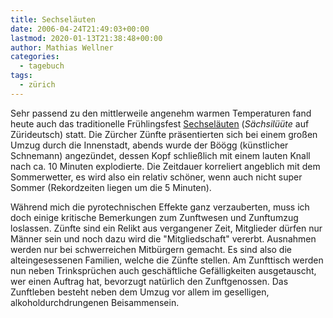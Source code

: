 ```yaml
---
title: Sechseläuten
date: 2006-04-24T21:49:03+00:00
lastmod: 2020-01-13T21:38:48+00:00
author: Mathias Wellner
categories:
  - tagebuch
tags:
  - zürich
---
```

Sehr passend zu den mittlerweile angenehm warmen Temperaturen fand heute auch das traditionelle Frühlingsfest [Sechseläuten](https://de.wikipedia.org/wiki/Sechsel%C3%A4uten) (_Sächsilüüte_ auf Zürideutsch) statt. Die Zürcher Zünfte präsentierten sich bei einem großen Umzug durch die Innenstadt, abends wurde der Böögg (künstlicher Schnemann) angezündet, dessen Kopf schließlich mit einem lauten Knall nach ca. 10 Minuten explodierte. Die Zeitdauer korreliert angeblich mit dem Sommerwetter, es wird also ein relativ schöner, wenn auch nicht super Sommer (Rekordzeiten liegen um die 5 Minuten). 

Während mich die pyrotechnischen Effekte ganz verzauberten, muss ich doch einige kritische Bemerkungen zum Zunftwesen und Zunftumzug loslassen. Zünfte sind ein Relikt aus vergangener Zeit, Mitglieder dürfen nur Männer sein und noch dazu wird die "Mitgliedschaft" vererbt. Ausnahmen werden nur bei schwerreichen Mitbürgern gemacht. Es sind also die alteingesessenen Familien, welche die Zünfte stellen. Am Zunfttisch werden nun neben Trinksprüchen auch geschäftliche Gefälligkeiten ausgetauscht, wer einen Auftrag hat, bevorzugt natürlich den Zunftgenossen. Das Zunftleben besteht neben dem Umzug vor allem im geselligen, alkoholdurchdrungenen Beisammensein.
